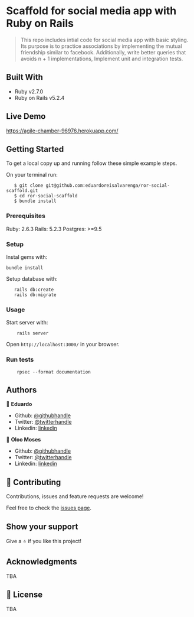 # Scaffold for social media app with Ruby on Rails

> This repo includes intial code for social media app with basic styling. Its purpose is to practice associations by implementing the mutual friendship similar to facebook. Additionally, write better queries that avoids n + 1 implementations, Implement unit and integration tests.

## Built With

- Ruby v2.7.0
- Ruby on Rails v5.2.4

## Live Demo
https://agile-chamber-96976.herokuapp.com/

## Getting Started
To get a local copy up and running follow these simple example steps.

On your terminal run:
```
   $ git clone git@github.com:eduardoreisalvarenga/ror-social-scaffold.git
   $ cd ror-social-scaffold
   $ bundle install
```

### Prerequisites

Ruby: 2.6.3
Rails: 5.2.3
Postgres: >=9.5

### Setup

Instal gems with:

```
bundle install
```

Setup database with:

```
   rails db:create
   rails db:migrate
```

### Usage

Start server with:

```
    rails server
```

Open `http://localhost:3000/` in your browser.

### Run tests

```
    rpsec --format documentation
```


## Authors

👤 **Eduardo**

- Github: [@githubhandle](https://github.com/eduardoreisalvarenga)
- Twitter: [@twitterhandle](https://twitter.com/eduardodosrei11)
- Linkedin: [linkedin](https://www.linkedin.com/in/eduardo-alvarenga-44204818a/)


👤 **Oloo Moses**

- Github: [@githubhandle](https://github.com/oloomoses)
- Twitter: [@twitterhandle](https://twitter.com/olooine)
- Linkedin: [linkedin](https://www.linkedin.com/in/oloo-moses-528bb1b3/)

## 🤝 Contributing

Contributions, issues and feature requests are welcome!

Feel free to check the [issues page](issues/).

## Show your support

Give a ⭐️ if you like this project!

## Acknowledgments

TBA

## 📝 License

TBA

